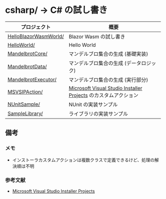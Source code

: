 # csharp/ → C# の試し書き
プロジェクト | 概要
--- | ---
[HelloBlazorWasmWorld/](./HelloBlazorWasmWorld/) | Blazor Wasm の試し書き
[HelloWorld/](./HelloWorld/) | Hello World
[MandelbrotCore/](./MandelbrotCore/) | マンデルブロ集合の生成 (基礎実装)
[MandelbrotData/](./MandelbrotData/) | マンデルブロ集合の生成 (データロジック)
[MandelbrotExecutor/](./MandelbrotExecutor/) | マンデルブロ集合の生成 (実行部分)
[MSVSIPAction/](./MSVSIPAction/) | [Microsoft Visual Studio Installer Projects] のカスタムアクション
[NUnitSample/](./NUnitSample/) | NUnit の実装サンプル
[SampleLibrary/](./SampleLibrary/) | ライブラリの実装サンプル



## 備考
### メモ
* インストーラカスタムアクションは複数クラスで定義できるけど、処理の解決順は不明

### 参考文献
* [Microsoft Visual Studio Installer Projects]


[Microsoft Visual Studio Installer Projects]: https://marketplace.visualstudio.com/items?itemName=VisualStudioClient.MicrosoftVisualStudio2017InstallerProjects
